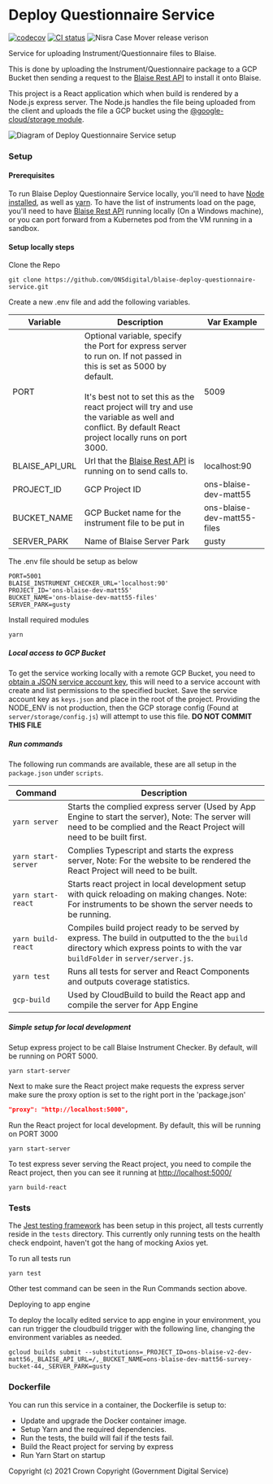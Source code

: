 # Deploy Questionnaire Service

[![codecov](https://codecov.io/gh/ONSdigital/blaise-deploy-questionnaire-service/branch/main/graph/badge.svg)](https://codecov.io/gh/ONSdigital/blaise-deploy-questionnaire-service)
[![CI status](https://github.com/ONSdigital/blaise-deploy-questionnaire-service/workflows/Test%20coverage%20report/badge.svg)](https://github.com/ONSdigital/blaise-deploy-questionnaire-service/workflows/Test%20coverage%20report/badge.svg)
<img src="https://img.shields.io/github/release/ONSdigital/blaise-deploy-questionnaire-service.svg?style=flat-square" alt="Nisra Case Mover release verison">

Service for uploading Instrument/Questionnaire files to Blaise. 

This is done by uploading the Instrument/Questionnaire package to a GCP Bucket then sending a request to the [Blaise Rest API](https://github.com/ONSdigital/blaise-api-rest) to install it onto Blaise.  

This project is a React application which when build is rendered by a Node.js express server. The Node.js handles the file being uploaded from the client and uploads the file a GCP bucket using the [@google-cloud/storage module](https://www.npmjs.com/package/@google-cloud/storage).

![Diagram of Deploy Questionnaire Service setup](.github/Diagram.png)

### Setup

#### Prerequisites
To run Blaise Deploy Questionnaire Service locally, you'll need to have [Node installed](https://nodejs.org/en/), as well as [yarn](https://classic.yarnpkg.com/en/docs/install#mac-stable).
To have the list of instruments load on the page, you'll need to have [Blaise Rest API](https://github.com/ONSdigital/blaise-api-rest) running locally (On a Windows machine), or you can port forward from a Kubernetes pod from the VM running in a sandbox.  

#### Setup locally steps
Clone the Repo
```shell script
git clone https://github.com/ONSdigital/blaise-deploy-questionnaire-service.git
```

Create a new .env file and add the following variables.

| Variable                      | Description                                                                     | Var Example                  |
|-------------------------------|---------------------------------------------------------------------------------|------------------------------|
| PORT                          | Optional variable, specify the Port for express server to run on. If not passed in this is set as 5000 by default. <br><br>It's best not to set this as the react project will try and use the variable as well and conflict. By default React project locally runs on port 3000.                                              | 5009                         |
| BLAISE_API_URL                | Url that the [Blaise Rest API](https://github.com/ONSdigital/blaise-api-rest) is running on to send calls to. | localhost:90 |
| PROJECT_ID                    | GCP Project ID                                                                  | ons-blaise-dev-matt55        |
| BUCKET_NAME                   | GCP Bucket name for the instrument file to be put in                            | ons-blaise-dev-matt55-files  |
| SERVER_PARK                   | Name of Blaise Server Park                                                      | gusty                        |


The .env file should be setup as below
```.env
PORT=5001
BLAISE_INSTRUMENT_CHECKER_URL='localhost:90'
PROJECT_ID='ons-blaise-dev-matt55'             
BUCKET_NAME='ons-blaise-dev-matt55-files'
SERVER_PARK=gusty
```

Install required modules
```shell script
yarn
```

##### Local access to GCP Bucket

To get the service working locally with a remote GCP Bucket, you need to [obtain a JSON service account key](https://cloud.google.com/iam/docs/creating-managing-service-account-keys), this will need to a service account with create and list permissions to the specified bucket. Save the service account key as  `keys.json` and place in the root of the project. Providing the NODE_ENV is not production, then the GCP storage config (Found at `server/storage/config.js`) will attempt to use this file.  **DO NOT COMMIT THIS FILE** 

##### Run commands

The following run commands are available, these are all setup in the `package.json` under `scripts`.

| Command                | Description                                                                                                                                               |
|------------------------|-----------------------------------------------------------------------------------------------------------------------------------------------------------|
| `yarn server`          | Starts the complied express server (Used by App Engine to start the server), Note: The server will need to be complied and the React Project will need to be built first.  |
| `yarn start-server`    | Complies Typescript and starts the express server, Note: For the website to be rendered the React Project will need to be built.                          |
| `yarn start-react`     | Starts react project in local development setup with quick reloading on making changes. Note: For instruments to be shown the server needs to be running. |
| `yarn build-react`     | Compiles build project ready to be served by express. The build in outputted to the the `build` directory which express points to with the var `buildFolder` in `server/server.js`.                       |
| `yarn test`            | Runs all tests for server and React Components and outputs coverage statistics.                                                                           |
| `gcp-build`            | Used by CloudBuild to build the React app and compile the server for App Engine                                                                               |

##### Simple setup for local development

Setup express project to be call Blaise Instrument Checker. By default, will be running on PORT 5000.
```shell script
yarn start-server
```

Next to make sure the React project make requests the express server make sure the proxy option is set to the right port in the 'package.json'  
```.json
"proxy": "http://localhost:5000",
```

Run the React project for local development. By default, this will be running on PORT 3000
```shell script
yarn start-server
```

To test express sever serving the React project, you need to compile the React project, then you can see it running at [http://localhost:5000/](http://localhost:5000/)
```shell script
yarn build-react
```

### Tests
The [Jest testing framework](https://jestjs.io/en/) has been setup in this project, all tests currently reside in the `tests` directory.
This currently only running tests on the health check endpoint, haven't got the hang of mocking Axios yet.
 
To run all tests run
```shell script
yarn test
```

Other test command can be seen in the Run Commands section above.

Deploying to app engine

To deploy the locally edited service to app engine in your environment, you can run trigger the cloudbuild trigger with the following line, changing the environment variables as needed. 
```.shell
gcloud builds submit --substitutions=_PROJECT_ID=ons-blaise-v2-dev-matt56,_BLAISE_API_URL=/,_BUCKET_NAME=ons-blaise-dev-matt56-survey-bucket-44,_SERVER_PARK=gusty
```

### Dockerfile
You can run this service in a container, the Dockerfile is setup to:
- Update and upgrade the Docker container image.
- Setup Yarn and the required dependencies.
- Run the tests, the build will fail if the tests fail.
- Build the React project for serving by express
- Run Yarn Start on startup

Copyright (c) 2021 Crown Copyright (Government Digital Service)
